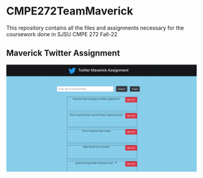 # CMPE272TeamMaverick
This repository contains all the files and assignments necessary for the coursework done in SJSU CMPE 272 Fall-22


## Maverick Twitter Assignment
![alt text](https://github.com/harsh2000hp/CMPE272TeamMaverick/blob/twitter-phani/twitter/screenshots/maverick-twitter.jpeg)

